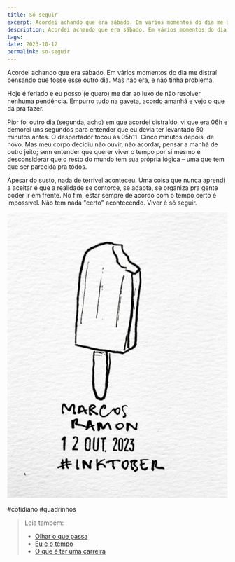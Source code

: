 ```yaml
---
title: Só seguir
excerpt: Acordei achando que era sábado. Em vários momentos do dia me distraí pensando que fosse esse outro dia. Mas não era, e não tinha problema.
description: Acordei achando que era sábado. Em vários momentos do dia me distraí pensando que fosse esse outro dia. Mas não era, e não tinha problema.
tags: 
date: 2023-10-12
permalink: so-seguir
---
```

Acordei achando que era sábado. Em vários momentos do dia me distraí pensando que fosse esse outro dia. Mas não era, e não tinha problema.

Hoje é feriado e eu posso (e quero) me dar ao luxo de não resolver nenhuma pendência. Empurro tudo na gaveta, acordo amanhã e vejo o que dá pra fazer.

Pior foi outro dia (segunda, acho) em que acordei distraído, vi que era 06h e demorei uns segundos para entender que eu devia ter levantado 50 minutos antes. O despertador tocou às 05h11. Cinco minutos depois, de novo. Mas meu corpo decidiu não ouvir, não acordar, pensar a manhã de outro jeito; sem entender que querer viver o tempo por si mesmo é desconsiderar que o resto do mundo tem sua própria lógica – uma que tem que ser parecida pra todos.

Apesar do susto, nada de terrível aconteceu. Uma coisa que nunca aprendi a aceitar é que a realidade se contorce, se adapta, se organiza pra gente poder ir em frente. No fim, estar sempre de acordo com o tempo certo é impossível. Não tem nada "certo" acontecendo. Viver é só seguir.

<img src="/assets/img/Pasted image 20250309214558.png">

#cotidiano #quadrinhos

> Leia também:
> - <a href="/olhar-o-que-passa">Olhar o que passa</a>
> - <a href="/eu-e-o-tempo">Eu e o tempo</a>
> - <a href="/o-que-e-ter-uma-carreira">O que é ter uma carreira</a>
